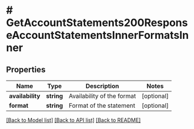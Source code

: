 # # GetAccountStatements200ResponseAccountStatementsInnerFormatsInner

## Properties

Name | Type | Description | Notes
------------ | ------------- | ------------- | -------------
**availability** | **string** | Availability of the format | [optional]
**format** | **string** | Format of the statement | [optional]

[[Back to Model list]](../../README.md#models) [[Back to API list]](../../README.md#endpoints) [[Back to README]](../../README.md)

